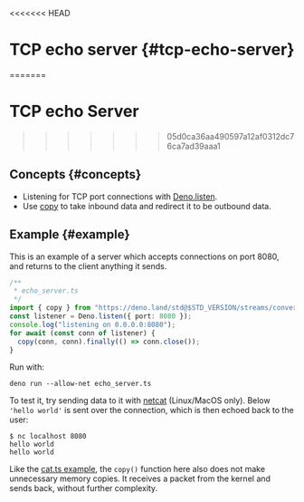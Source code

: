 <<<<<<< HEAD
# TCP echo server {#tcp-echo-server}
=======
# TCP echo Server
>>>>>>> 05d0ca36aa490597a12af0312dc76ca7ad39aaa1

## Concepts {#concepts}

- Listening for TCP port connections with
  [Deno.listen](https://doc.deno.land/deno/stable/~/Deno.listen).
- Use
  [copy](https://doc.deno.land/https://deno.land/std@$STD_VERSION/streams/conversion.ts/~/copy)
  to take inbound data and redirect it to be outbound data.

## Example {#example}

This is an example of a server which accepts connections on port 8080, and
returns to the client anything it sends.

```ts
/**
 * echo_server.ts
 */
import { copy } from "https://deno.land/std@$STD_VERSION/streams/conversion.ts";
const listener = Deno.listen({ port: 8080 });
console.log("listening on 0.0.0.0:8080");
for await (const conn of listener) {
  copy(conn, conn).finally(() => conn.close());
}
```

Run with:

```shell
deno run --allow-net echo_server.ts
```

To test it, try sending data to it with
[netcat](https://en.wikipedia.org/wiki/Netcat) (Linux/MacOS only). Below
`'hello world'` is sent over the connection, which is then echoed back to the
user:

```shell
$ nc localhost 8080
hello world
hello world
```

Like the [cat.ts example](./unix_cat.md), the `copy()` function here also does
not make unnecessary memory copies. It receives a packet from the kernel and
sends back, without further complexity.
